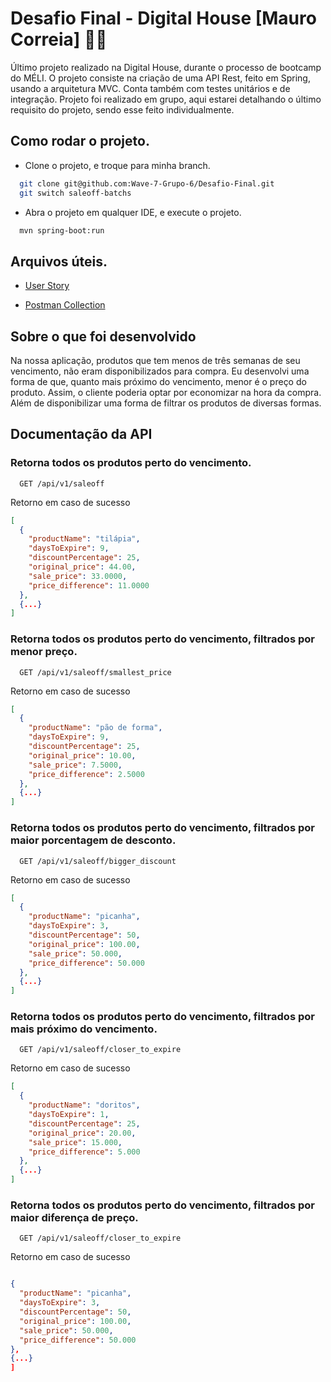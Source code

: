 
# Desafio Final - Digital House [Mauro Correia] 🧙🏻

Último projeto realizado na Digital House, durante o processo de bootcamp do MÉLI.
O projeto consiste na criação de uma API Rest, feito em Spring, usando a arquitetura MVC.
Conta também com testes unitários e de integração. Projeto foi realizado em grupo, aqui estarei
detalhando o último requisito do projeto, sendo esse feito individualmente.

## Como rodar o projeto.

-  Clone o projeto, e troque para minha branch.

```bash
  git clone git@github.com:Wave-7-Grupo-6/Desafio-Final.git
  git switch saleoff-batchs
```

- Abra o projeto em qualquer IDE, e execute o projeto.

```bash
  mvn spring-boot:run
```

## Arquivos úteis.

- [User Story](https://github.com/Wave-7-Grupo-6/Desafio-Final/blob/saleoff-batchs/Requisito%206%20-%20Saleoff%20Products.docx.pdf)

- [Postman Collection](https://github.com/Wave-7-Grupo-6/Desafio-Final/blob/saleoff-batchs/Saleoff%20Collection.postman_collection.json)



## Sobre o que foi desenvolvido

Na nossa aplicação, produtos que tem menos de três semanas de seu vencimento, não eram disponibilizados
para compra. Eu desenvolvi uma forma de que, quanto mais próximo do vencimento, menor é o preço do produto.
Assim, o cliente poderia optar por economizar na hora da compra. Além de disponibilizar uma forma de filtrar
os produtos de diversas formas.


## Documentação da API

### Retorna todos os produtos perto do vencimento.

```http
  GET /api/v1/saleoff
```
Retorno em caso de sucesso
```json
[
  {
    "productName": "tilápia",
    "daysToExpire": 9,
    "discountPercentage": 25,
    "original_price": 44.00,
    "sale_price": 33.0000,
    "price_difference": 11.0000
  },
  {...}
]

```

### Retorna todos os produtos perto do vencimento, filtrados por menor preço.

```http
  GET /api/v1/saleoff/smallest_price
```
Retorno em caso de sucesso
```json
[
  {
    "productName": "pão de forma",
    "daysToExpire": 9,
    "discountPercentage": 25,
    "original_price": 10.00,
    "sale_price": 7.5000,
    "price_difference": 2.5000
  },
  {...}
]

```

### Retorna todos os produtos perto do vencimento, filtrados por maior porcentagem de desconto.

```http
  GET /api/v1/saleoff/bigger_discount
```
Retorno em caso de sucesso
```json
[
  {
    "productName": "picanha",
    "daysToExpire": 3,
    "discountPercentage": 50,
    "original_price": 100.00,
    "sale_price": 50.000,
    "price_difference": 50.000
  },
  {...}
]

```

### Retorna todos os produtos perto do vencimento, filtrados por mais próximo do vencimento.

```http
  GET /api/v1/saleoff/closer_to_expire
```
Retorno em caso de sucesso
```json
[
  {
    "productName": "doritos",
    "daysToExpire": 1,
    "discountPercentage": 25,
    "original_price": 20.00,
    "sale_price": 15.000,
    "price_difference": 5.000
  },
  {...}
]

```

### Retorna todos os produtos perto do vencimento, filtrados por maior diferença de preço.

```http
  GET /api/v1/saleoff/closer_to_expire
```
Retorno em caso de sucesso
```json

{
  "productName": "picanha",
  "daysToExpire": 3,
  "discountPercentage": 50,
  "original_price": 100.00,
  "sale_price": 50.000,
  "price_difference": 50.000
},
{...}
]

```

